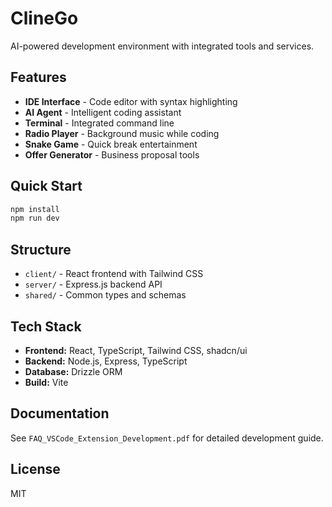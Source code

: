 # ClineGo

AI-powered development environment with integrated tools and services.

## Features

- **IDE Interface** - Code editor with syntax highlighting
- **AI Agent** - Intelligent coding assistant
- **Terminal** - Integrated command line
- **Radio Player** - Background music while coding
- **Snake Game** - Quick break entertainment
- **Offer Generator** - Business proposal tools

## Quick Start

```bash
npm install
npm run dev
```

## Structure

- `client/` - React frontend with Tailwind CSS
- `server/` - Express.js backend API
- `shared/` - Common types and schemas

## Tech Stack

- **Frontend:** React, TypeScript, Tailwind CSS, shadcn/ui
- **Backend:** Node.js, Express, TypeScript
- **Database:** Drizzle ORM
- **Build:** Vite

## Documentation

See `FAQ_VSCode_Extension_Development.pdf` for detailed development guide.

## License

MIT